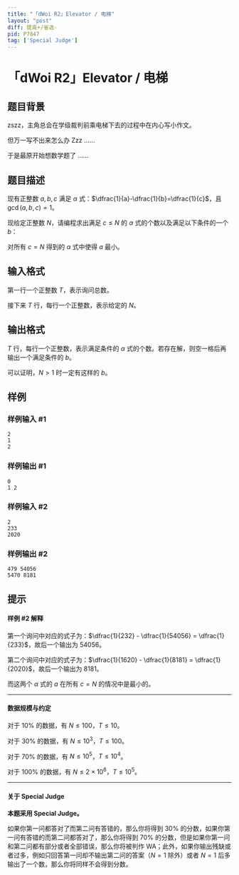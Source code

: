 ```yaml
---
title: "「dWoi R2」Elevator / 电梯"
layout: "post"
diff: 提高+/省选-
pid: P7847
tag: ['Special Judge']
---
```

# 「dWoi R2」Elevator / 电梯
## 题目背景

zszz，主角总会在学级裁判前乘电梯下去的过程中在内心写小作文。

但万一写不出来怎么办 Zzz ……

于是最原开始想数学题了 ……
## 题目描述

现有正整数 $a,b,c$ 满足 $\alpha$ 式：$\dfrac{1}{a}-\dfrac{1}{b}=\dfrac{1}{c}$，且 $\gcd (a,b,c)=1$。

现给定正整数 $N$，请编程求出满足 $c \leq N$ 的 $\alpha$ 式的个数以及满足以下条件的一个 $b$：

对所有 $c=N$ 得到的 $\alpha$ 式中使得 $a$ 最小。
## 输入格式

第一行一个正整数 $T$，表示询问总数。

接下来 $T$ 行，每行一个正整数，表示给定的 $N$。
## 输出格式

$T$ 行，每行一个正整数，表示满足条件的 $\alpha$ 式的个数。若存在解，则空一格后再输出一个满足条件的 $b$。

可以证明，$N>1$ 时一定有这样的 $b$。
## 样例

### 样例输入 #1
```
2
1
2
```
### 样例输出 #1
```
0
1 2
```
### 样例输入 #2
```
2
233
2020
```
### 样例输出 #2
```
479 54056
5470 8181
```
## 提示

#### 样例 #2 解释

第一个询问中对应的式子为：$\dfrac{1}{232} - \dfrac{1}{54056} = \dfrac{1}{233}$，故后一个输出为 $54056$。

第二个询问中对应的式子为：$\dfrac{1}{1620} - \dfrac{1}{8181} = \dfrac{1}{2020}$，故后一个输出为 $8181$。

而这两个 $\alpha$ 式的 $a$ 在所有 $c=N$ 的情况中是最小的。
- - -
#### 数据规模与约定

对于 $10\%$ 的数据，有 $N\leq 100$，$T\leq 10$。

对于 $30\%$ 的数据，有 $N\leq 10^3$，$T\leq 100$。

对于 $70\%$ 的数据，有 $N\leq 10^5$，$T\leq 10^4$。

对于 $100\%$ 的数据，有 $N\leq 2\times 10^6$，$T\leq 10^5$。
- - -
#### 关于 Special Judge

**本题采用 Special Judge。**

如果你第一问都答对了而第二问有答错的，那么你将得到 $30\%$ 的分数，如果你第一问有答错的而第二问都答对了，那么你将得到 $70\%$ 的分数，但是如果你第一问和第二问都有部分或者全部错误，那么你将被判作 WA；此外，如果你输出残缺或者过多，例如只回答第一问却不输出第二问的答案（$N=1$ 除外）或者 $N=1$ 后多输出了一个数，那么你将同样不会得到分数。
